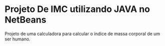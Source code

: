 # Projeto De IMC utilizando JAVA no NetBeans

Projeto de uma calculadora para calcular o índice de massa corporal de um ser humano.
